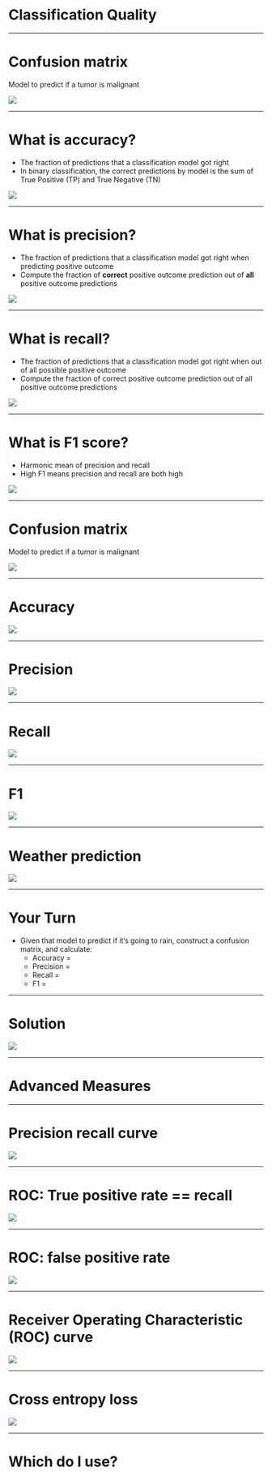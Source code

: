 # Classification Quality

<!--
A giant piece of machine learning is knowing how to evaluate and tune your model results.
first half is calculating basics of accuracy, precision, recall, F1
second half is more advanced analysis like precision-recall curve, ROC curve, cross entropy loss
-->

---

# Confusion matrix

Model to predict if a tumor is malignant

![](res/classqual1.png)

<!--
A confusion matrix is often used to describe how well a classification model performs on a dataset where true values are known.  It’s best to think of it as a table with 2 rows and 2 columns
It’s important to note what is the model trying to predict - which represents a “positive” outcome.  In this example the model is trying to predict if a tumor is malignant.  So positive outcome is a malignant tumor (though not positive in a human sense)

The 4 sections of the confusion matrix:
True Positive (TP)
Model predicts positive outcome (malignant) and it’s actually positive (malignant)
A hit scenario
True Negative (TN)
Model predicts negative outcome (benign) and it’s actually negative (benign)
False Positive (FP)
Model predicts positive outcome (malignant) and it’s actually negative (benign)
A false alarm scenario, also called Type I error
False Negative (FN)
Model predicts negative outcome (beningh) and it’s actually positive (malignant)
A miss scenario, also called Type II error
--> 

---

# What is accuracy?

* The fraction of predictions that a classification model got right
* In binary classification, the correct predictions by model is the sum of True Positive (TP) and True Negative (TN)

![](res/classqual2.png)

<!--
Accuracy measures how well the model is performing based on the fraction of correct predictions -- regardless of whether the model predicts a positive or negative outcome
That is a contrast to Precision which we’ll discuss in the next slide which only considers positive outcome predictions
-->

---

# What is precision?

* The fraction of predictions that a classification model got right when predicting positive outcome
* Compute the fraction of **correct** positive outcome prediction out of **all** positive outcome predictions

![](res/classqual3.png)

<!--
Unlike accuracy, here we are only interested in positive outcome predictions and the frequency that we got the prediction correct among all positive outcome predictions

Actual positive outcome includes:
TP
Prediction: Positive
Actual: Positive
FP
Prediction: Positive
Actual: Negative
-->

---

# What is recall?

* The fraction of predictions that a classification model got right when out of all possible positive outcome
* Compute the fraction of correct positive outcome prediction out of all positive outcome predictions

![](res/classqual4.png)

<!--
Recall is often confused with precision.  Unlike precision where you compare correct positive predictions (TP) to all positive predictions (TP & FP), recall compare correct positive predictions (TP) over all actual positive outcomes (TP & FN)

Actual positive outcome include:
TP
Prediction: Positive
Actual: Positive
FN
Prediction: Negative
Actual: Positive
References
A useful visual to explain the difference between Precision and Recall from Wikipedia
-->

---

# What is F1 score?

* Harmonic mean of precision and recall
* High F1 means precision and recall are both high

![](res/classqual5.png)

<!--
Recall that good classification results are a balancing act between precision and recall. 

F1 score is a good measure to balance precision and recall. It computes the harmonic mean for the values, so optimizing for a high F1 score helps keep both precision and recall high.
-->

---

# Confusion matrix

Model to predict if a tumor is malignant

![](res/classqual6.png)

<!--
Let’s calculate based on the following example data where we have:
1 count of TP
1 count of FP
8 counts of FN
90 counts of TN
The total number of predictions is 100 counts
-->

---

# Accuracy

![](res/classqual7.png)

---

# Precision

![](res/classqual8.png)

---

# Recall

![](res/classqual9.png)

---

# F1

![](res/classqual10.png)

<!--
low because recall is low!
from previous slides:
precision = 1 / 2
recall = 1 / 9
-->

---

# Weather prediction

![](res/classqual11.png)

<!--
Practice calculations (these are the most common / important metrics to know for classification)
-->

---

# Your Turn

* Given that model to predict if it’s going to rain, construct a confusion matrix, and calculate:
  * Accuracy =
  * Precision =
  * Recall =
  * F1 =
  
<!--
Click back to previous slide to let students calculate
-->

---

# Solution

![](res/classqual12.png)

---

# Advanced Measures

---

# Precision recall curve

![](res/classqual13.png)

<!--
Besides F1 score, detailed plots of precision vs. recall can also be used to pick where to find a balance. In this case there is a drastic decrease in recall as precision crosses 80%. Depending on your problem, you'll probably want to keep your model tuned to values close to 80% precision.

Talk with class about examples where recall or precision might be favored:
Hiring decision? --precision
Youtube: Marking inappropriate content (google youtube children), or copyrighted material. -- recall
Music / video recommendations? (is it better to play a song the user won’t like, or not play something they would?) --accuracy
Medical treatment? (what happens if a doctor sends you home and you have a terminal disease? What about when they run the exams just in case?) --recall
criminal justice risk assessment --precision 
Fraud / identity theft detection --recall ( every once in a while your card gets blocked or you get a call, specially if travelling or diff purchase behavior, because that’s cheaper than having to deal with the consequences of not detecting it early enough)

Point to importance of knowing how the algorithm got to that conclusion: compare early detection of schizophrenia vs criminal justice risk assessment 

---

# Receiver Operating Characteristic (ROC) curve

![](res/classqual14.png)

<!--
Another curve used to visualize model quality is the ROC curve. ROC curve plots True Positive Rate (TPR, or recall) against False Positive Rate for various threshold values. FPR is (1 - the true negative rate).

The next slides will detail what these values are.
-->

---

# ROC: True positive rate == recall

![](res/classqual15.png)

<!--
The true positive rate in the ROC curve (y-axis) is exactly the recall. 
-->

---

# ROC: false positive rate

![](res/classqual16.png)

<!--
The false positive rate is one minus the true negative rate (TNR). TNR is also called specificity.

You can interpret this as how many actual negative examples were falsely predicted as positive.
-->

---

# Receiver Operating Characteristic (ROC) curve

![](res/classqual17a.png)

<!--
How do you tell if you have a good model? There is a calculation called Area Under Curve (AOC) or Area Under ROC (AUROC). Most toolkits will calculate this value for you. An AOC of 0.5 is a totally random classifier (dotted line) and an AOC of 1.0 is a perfect classifier.

ROC / AOC are complicated metrics that people often misinterpret -- an ideal graph curves high on the upper left and has an AOC closer to 1.0
-->

---

# Cross entropy loss

![](res/classqual18.png)

<!--
Finally, recall our discussion of loss functions from earlier. For regression, common loss functions were L1 and L2 loss. For classification problems, the most common loss function is Cross Entropy Loss. This will be most useful in neural network models.

This loss function requires that your model outputs *probabilities* (i.e. the confidence for each class should sum to 1). Depending on the classification model used, you may need to apply a mathematical transformation to get a probability distribution. A common transformation is the softmax function: https://en.wikipedia.org/wiki/Softmax_function (you don’t need to get into the math, but if students are curious the formula is in the wiki). You may notice that softmax squashed the confidences closer together -- it preserves relative magnitude but doesn’t necessarily preserve the relative ratios.

Once you have a probability distribution, you calculate Cross Entropy Loss by adding together the log of the probability the model outputted for the correct class for each data point. Since lower loss is better for models, the negative of that sum is your cross entropy loss.
-->

---

# Which do I use?

<!--
The answer is "it depends". It is a good idea to measure the quality of your classifier using many different metrics and graphs, as well as qualitative measures (looking through examples of what the model is predicting correctly and incorrectly).

In general accuracy isn't a good measure. F1 is a good measure to balance precision and recall.

The precision recall curve is best used when the positive case is rare or when false positives are more important than false negatives. In contrast, the ROC curve is best when the positive and negative cases are more balanced.

Cross entropy loss is most commonly used for more complex models, like neural networks.
-->
